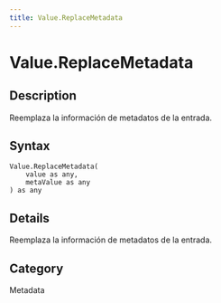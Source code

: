```yaml
---
title: Value.ReplaceMetadata
---
```


# Value.ReplaceMetadata


## Description

Reemplaza la información de metadatos de la entrada.


## Syntax

```powerquery
Value.ReplaceMetadata(
    value as any,
    metaValue as any
) as any
```


## Details

Reemplaza la información de metadatos de la entrada.



## Category
Metadata
